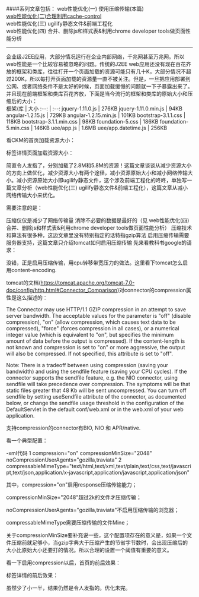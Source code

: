 ####系列文章包括：
web性能优化(一) 使用压缩传输(本篇)<br>
[web性能优化(二)合理利用cache-control](https://github.com/kaelhuawei/blog/blob/master/web/web%E6%80%A7%E8%83%BD%E4%BC%98%E5%8C%96(%E4%BA%8C)%20%E5%90%88%E7%90%86%E5%88%A9%E7%94%A8%E6%B5%8F%E8%A7%88%E5%99%A8%E7%BC%93%E5%AD%98.md "web性能优化(二)合理利用cache-control")<br>
web性能优化(三) ugilify静态文件&前端工程化<br>
web性能优化(四) 合并、删除js和样式表&利用chrome developer tools做页面性能分析<br>
***
企业级J2EE应用，大部分情况运行在企业内部网络，千兆网甚至万兆网。所以web性能是一个比较容易被忽略的问题。传统的J2EE web应用还没有现在百花齐放的框架和类库，往往打开一个页面加载的资源可能只有几十K，大部分情况不超过200K，所以每打开页面加载的资源量一直不被关注。但是，一旦把应用部署到公网、或者网络条件不是太好的时候，页面加载缓慢的问题就一下子暴露出来了。并且现在前端框架和类库百花齐放，下面是当今流行的框架和类库的原始大小和压缩后的大小：<br>
框架/库 | 大小 
:--: | :--:
jquery-1.11.0.js | 276KB
jquery-1.11.0.min.js | 94KB
angular-1.2.15.js | 729KB
angular-1.2.15.min.js | 101KB
bootstrap-3.1.1.css | 118KB
bootstrap-3.1.1.min.css | 98KB
foundation-5.css | 186KB
foundation-5.min.css | 146KB
uee/app.js | 1.6MB
uee/app.datetime.js | 256KB

看CKM的首页加载资源大小：



标签详情页面加载资源大小：



简直令人发指了，分别加载了2.8M和5.8M的资源！这篇文章谈谈从减少资源大小的方向上做优化，减少资源大小有两个途径，减小资源原始大小和减小网络传输大小。减小资源原始大小即ugilify静态文件，这个涉及前端工程化的咚咚，单独写一篇文章分析（web性能优化(三) ugilify静态文件&前端工程化），这篇文章从减小网络传输大小来优化。

需要注意的是：

压缩仅仅是减少了网络传输量
消除不必要的数据是最好的（见 web性能优化(四) 合并、删除js和样式表&利用chrome developer tools做页面性能分析）
压缩技术和算法有很多种，这边文章里没有特别指定的话特指gzip算法
启用压缩传输需要服务器支持，这篇文章只介绍tomcat如何启用压缩传输
先来看教科书google的请求：



没错，正是启用压缩传输，用cpu转移带宽压力的做法。这里看下tomcat怎么启用content-encoding.

tomcat的文档(https://tomcat.apache.org/tomcat-7.0-doc/config/http.html#Connector_Comparison)对connector的compression属性是这么描述的：

The Connector may use HTTP/1.1 GZIP compression in an attempt to save server bandwidth. The acceptable values for the parameter is "off" (disable compression), "on" (allow compression, which causes text data to be compressed), "force" (forces compression in all cases), or a numerical integer value (which is equivalent to "on", but specifies the minimum amount of data before the output is compressed). If the content-length is not known and compression is set to "on" or more aggressive, the output will also be compressed. If not specified, this attribute is set to "off".

Note: There is a tradeoff between using compression (saving your bandwidth) and using the sendfile feature (saving your CPU cycles). If the connector supports the sendfile feature, e.g. the NIO connector, using sendfile will take precedence over compression. The symptoms will be that static files greater that 48 Kb will be sent uncompressed. You can turn off sendfile by setting useSendfile attribute of the connector, as documented below, or change the sendfile usage threshold in the configuration of the DefaultServlet in the default conf/web.xml or in the web.xml of your web application.

支持compression的connector有BIO, NIO 和 APR/native.

看一个典型配置：

-xml代码
1
compression="on" compressionMinSize="2048" noCompressionUserAgents="gozilla,traviata"
2
compressableMimeType="text/html,text/xml,text/plain,text/css,text/javascript,text/json,application/x-javascript,application/javascript,application/json"

其中，compression="on"启用response压缩传输能力；

compressionMinSize="2048"超过2k的文件才压缩传输；

noCompressionUserAgents="gozilla,traviata"不启用压缩传输的浏览器；

compressableMimeType需要压缩传输的文件Mine；

关于compressionMinSize要补充说一些，这个配置项存在的意义是，如果一个文件压缩前就足够小，当gzip字典大于压缩产生的节省字节数时，会出现压缩后的大小比原始大小还要打的情况。所以合理的设置一个阈值有重要的意义。

看一下启用compression以后，首页的前后效果：





标签详情的前后效果：





虽然少了小一半，结果仍然是令人发指的。优化未完。
